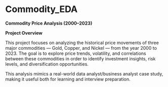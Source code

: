 # Commodity_EDA

**Commodity Price Analysis (2000–2023)**

**Project Overview**

This project focuses on analyzing the historical price movements of three major commodities — Gold, Copper, and Nickel — from the year 2000 to 2023.
The goal is to explore price trends, volatility, and correlations between these commodities in order to identify investment insights, risk levels, and diversification opportunities.

This analysis mimics a real-world data analyst/business analyst case study, making it useful both for learning and interview preparation.

